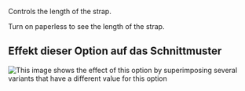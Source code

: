 Controls the length of the strap.

<Tip>

Turn on paperless to see the length of the strap.

</Tip>

## Effekt dieser Option auf das Schnittmuster

![This image shows the effect of this option by superimposing several variants that have a different value for this option](hortensia_straplength_sample.svg "Effect of this option on the pattern")
